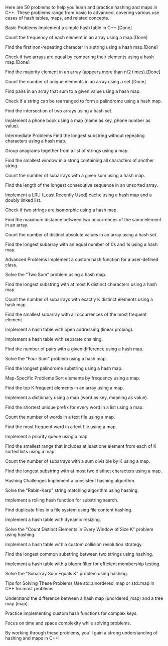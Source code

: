 Here are 50 problems to help you learn and practice hashing and maps in C++. These problems range from basic to advanced, covering various use cases of hash tables, maps, and related concepts.

Basic Problems
Implement a simple hash table in C++.[Done]

Count the frequency of each element in an array using a map.[Done]

Find the first non-repeating character in a string using a hash map.[Done]

Check if two arrays are equal by comparing their elements using a hash map.[Done]

Find the majority element in an array (appears more than n/2 times).[Done]

Count the number of unique elements in an array using a set.[Done]

Find pairs in an array that sum to a given value using a hash map.

Check if a string can be rearranged to form a palindrome using a hash map.

Find the intersection of two arrays using a hash set.

Implement a phone book using a map (name as key, phone number as value).

Intermediate Problems
Find the longest substring without repeating characters using a hash map.

Group anagrams together from a list of strings using a map.

Find the smallest window in a string containing all characters of another string.

Count the number of subarrays with a given sum using a hash map.

Find the length of the longest consecutive sequence in an unsorted array.

Implement a LRU (Least Recently Used) cache using a hash map and a doubly linked list.

Check if two strings are isomorphic using a hash map.

Find the maximum distance between two occurrences of the same element in an array.

Count the number of distinct absolute values in an array using a hash set.

Find the longest subarray with an equal number of 0s and 1s using a hash map.

Advanced Problems
Implement a custom hash function for a user-defined class.

Solve the "Two Sum" problem using a hash map.

Find the longest substring with at most K distinct characters using a hash map.

Count the number of subarrays with exactly K distinct elements using a hash map.

Find the smallest subarray with all occurrences of the most frequent element.

Implement a hash table with open addressing (linear probing).

Implement a hash table with separate chaining.

Find the number of pairs with a given difference using a hash map.

Solve the "Four Sum" problem using a hash map.

Find the longest palindrome substring using a hash map.

Map-Specific Problems
Sort elements by frequency using a map.

Find the top K frequent elements in an array using a map.

Implement a dictionary using a map (word as key, meaning as value).

Find the shortest unique prefix for every word in a list using a map.

Count the number of words in a text file using a map.

Find the most frequent word in a text file using a map.

Implement a priority queue using a map.

Find the smallest range that includes at least one element from each of K sorted lists using a map.

Count the number of subarrays with a sum divisible by K using a map.

Find the longest substring with at most two distinct characters using a map.

Hashing Challenges
Implement a consistent hashing algorithm.

Solve the "Rabin-Karp" string matching algorithm using hashing.

Implement a rolling hash function for substring search.

Find duplicate files in a file system using file content hashing.

Implement a hash table with dynamic resizing.

Solve the "Count Distinct Elements in Every Window of Size K" problem using hashing.

Implement a hash table with a custom collision resolution strategy.

Find the longest common substring between two strings using hashing.

Implement a hash table with a bloom filter for efficient membership testing.

Solve the "Subarray Sum Equals K" problem using hashing.

Tips for Solving These Problems
Use std::unordered_map or std::map in C++ for most problems.

Understand the difference between a hash map (unordered_map) and a tree map (map).

Practice implementing custom hash functions for complex keys.

Focus on time and space complexity while solving problems.

By working through these problems, you'll gain a strong understanding of hashing and maps in C++!

